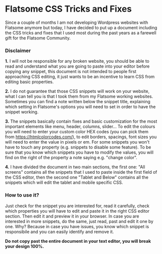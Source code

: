 # Flatsome CSS Tricks and Fixes

Since a couple of months I am not developing Wordpress websites with Flatsome anymore but today, I have decided to put up a document including the CSS tricks and fixes that I used most during the past years as a farewell gift for the Flatsome Community.


<h3>Disclaimer</h3>

<b>1.</b> I will not be responsible for any broken website, you should be able to read and understand what you are going to paste into your editor before copying any snippet, this document is not intended to people first approaching CSS editing, it just wants to be an incentive to learn CSS from editing basic properties.

<b>2.</b> I do not guarantee that those CSS snippets will work on your website, what I can tell you is that I took them from my Flatsome working websites. Sometimes you can find a note written below the snippet title, explaining which setting in Flatsome's options you will need to set in order to have the snippet working.

<b>3.</b> The snippets basically contain fixes and basic customization for the most important elements like menu, header, columns, slider... To edit the colours you will need to enter your custom color HEX codes (you can pick them from https://htmlcolorcodes.com/), to edit borders, spacings, font sizes you will need to enter the value in pixels or em. For some snippets you won't have to touch any property (e.g. snippets to disable some feature). To be sure that you know which snippets you have to modify the values, you will find on the right of the property a note saying e.g. "change color".

<b>4.</b> I have divided the document in two main sections, the first one: "All screens" contains all the snippets that I used to paste inside the first field of the CSS editor, then the second one "Tablet and Below" contains all the snippets which will edit the tablet and mobile specific CSS. 


<h3>How to use it?</h3>

Just check for the snippet you are interested for, read it carefully, check which properties you will have to edit and paste it in the right CSS editor section. Then edit it and preview it in your browser. In case you are interested in more snippets, do the same, just read, past and edit it one by one. Why? Because in case you have issues, you know which snippet is responsibile and you can easily identify and remove it.

<b>Do not copy past the entire document in your text editor, you will break your design 100%.</b>
